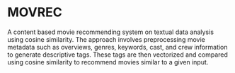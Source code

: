 # MOVREC
A content based movie recommending system on textual data analysis using cosine similarity. The approach involves preprocessing movie metadata such as overviews, genres, keywords, cast, and crew information to generate descriptive tags. These tags are then vectorized and compared using cosine similarity to recommend movies similar to a given input.


